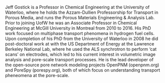 Jeff Gostick is a Professor in Chemical Engineering at the University of Waterloo, where he holds the Azzam-Dullien Professorship for Transport in Porous Media, and runs the Porous Materials Engineering & Analysis Lab. Prior to joining UofW he was an Associate Professor in Chemical Engineering at McGill University in Montreal from 2010 to 2016. His PhD work focused on multiphase transport phenomena in hydrogen fuel cells. Upon completion of his PhD from the University of Waterloo in 2008 he did post-doctoral work at with the US Department of Energy at the Lawrence Berkeley National Lab, where he used the ALS synchrotron to perform ‘cat scans’ on electrodes, which led to his current interest in volumetric image analysis and pore-scale transport processes. He is the lead developer of the open-source pore network modeling projects OpenPNM (openpnm.org) and PoreSpy (porespy.org), both of which focus on understanding transport pheneomena at the pore-scale. 
